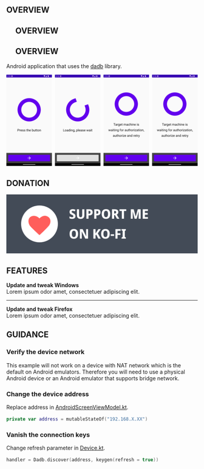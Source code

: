 ## OVERVIEW

<div id="toc">
  <ul style="list-style: none;">
    <summary>
      <h2>OVERVIEW</h2>
    </summary>
  </ul>
</div>

<div id="toc">
  <ul>
    <summary>
      <h2>OVERVIEW</h2>
    </summary>
  </ul>
</div>

Android application that uses the [dadb](https://github.com/mobile-dev-inc/dadb) library.

<img src="assets/img1.png" width="23.875%"/><img src="assets/none.png" width="1.5%"/><img src="assets/img2.png" width="23.875%"/><img src="assets/none.png" width="1.5%"/><img src="assets/img3.png" width="23.875%"/><img src="assets/none.png" width="1.5%"/><img src="assets/img3.png" width="23.875%"/>

## DONATION

<a href="../.." target="_blank"><img src="https://raw.githubusercontent.com/sharpordie/mybadges/main/src/kofi.svg"></a>

## FEATURES

**Update and tweak Windows**  
Lorem ipsum odor amet, consectetuer adipiscing elit.

----

**Update and tweak Firefox**  
Lorem ipsum odor amet, consectetuer adipiscing elit.

## GUIDANCE

### Verify the device network

This example will not work on a device with NAT network which is the default on Android emulators.
Therefore you will need to use a physical Android device or an Android emulator that supports bridge network.

<!--

<table>
  <tr>
    <td align="center" valign="middle">
      <p><br><img src="https://cdn-icons-png.flaticon.com/512/2058/2058197.png" width="80%"/><br></p>
    </td>
    <td width="85%">
      This example will not work on a device with NAT network which is the default on Android emulators.
      Therefore you will need to use a physical Android device or an Android emulator that supports bridge network.
    </td>
  </tr>
</table>

-->

### Change the device address

Replace address in [AndroidScreenViewModel.kt](app/src/main/java/com/example/hisendal/AndroidScreenViewModel.kt).

```kotlin
private var address = mutableStateOf("192.168.X.XX")
```

### Vanish the connection keys

Change refresh parameter in [Device.kt](app/src/main/java/com/example/hisendal/Device.kt).

```kotlin
handler = Dadb.discover(address, keygen(refresh = true))
```
